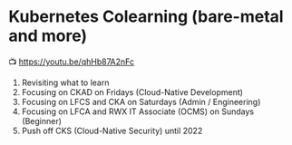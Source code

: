 # Kubernetes Colearning (bare-metal and more)

📺 <https://youtu.be/qhHb87A2nFc>

1. Revisiting what to learn
1. Focusing on CKAD on Fridays (Cloud-Native Development)
1. Focusing on LFCS and CKA on Saturdays (Admin / Engineering)
1. Focusing on LFCA and RWX IT Associate (OCMS) on Sundays (Beginner)
1. Push off CKS (Cloud-Native Security) until 2022
